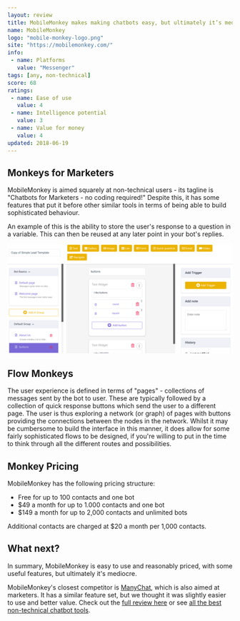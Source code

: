 ```yaml
---
layout: review
title: MobileMonkey makes making chatbots easy, but ultimately it’s mediocre
name: MobileMonkey
logo: "mobile-monkey-logo.png"
site: "https://mobilemonkey.com/"
info:
 - name: Platforms
   value: "Messenger"
tags: [any, non-technical]
score: 68
ratings:
 - name: Ease of use
   value: 4
 - name: Intelligence potential
   value: 3
 - name: Value for money
   value: 4
updated: 2018-06-19
---
```


Monkeys for Marketers
---------------------

MobileMonkey is aimed squarely at non-technical users - its tagline
is "Chatbots for Marketers - no coding required!" Despite this, it has
some features that put it before other similar tools in terms of being
able to build sophisticated behaviour.

An example of this is the ability to store the user's response to a
question in a variable. This can then be reused at any later point in
your bot's replies.

<img src="/img/mobile-monkey-screenshot.png" class="img-fluid">

Flow Monkeys
------------

The user experience is defined in terms of "pages" - collections of
messages sent by the bot to user. These are typically followed by a
collection of quick response buttons which send the user to a
different page. The user is thus exploring a network (or graph) of pages with
buttons providing the connections between the nodes in the
network. Whilst it may be cumbersome to build the interface in this
manner, it does allow for some fairly sophisticated flows to be
designed, if you're willing to put in the time to think through all
the different routes and possibilities.

Monkey Pricing
--------------

MobileMonkey has the following pricing structure:
 - Free for up to 100 contacts and one bot
 - $49 a month for up to 1.000 contacts and one bot
 - $149 a month for up to 2,000 contacts and unlimited bots

Additional contacts are charged at $20 a month per 1,000 contacts.

What next?
----------

In summary, MobileMonkey is easy to use and reasonably priced, with
some useful features, but ultimately it's mediocre.

MobileMonkey's closest competitor is
[ManyChat](https://manychat.com/), which is also aimed at
marketers. It has a similar feature set, but we thought it was
slightly easier to use and better value. Check out the
[full review here](/reviews/manychat.html) or see 
[all the best non-technical chatbot tools](/non-technical.html).
